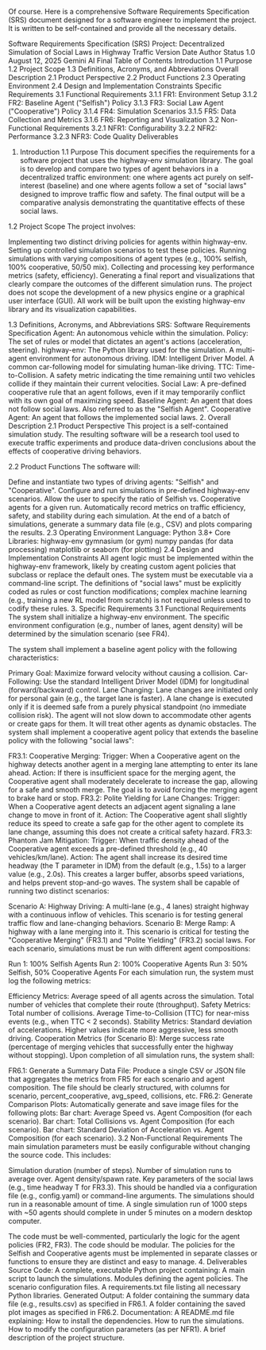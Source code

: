 Of course. Here is a comprehensive Software Requirements Specification (SRS) document designed for a software engineer to implement the project. It is written to be self-contained and provide all the necessary details.

Software Requirements Specification (SRS)
Project: Decentralized Simulation of Social Laws in Highway Traffic
Version	Date	Author	Status
1.0	August 12, 2025	Gemini AI	Final
Table of Contents
Introduction
1.1 Purpose
1.2 Project Scope
1.3 Definitions, Acronyms, and Abbreviations
Overall Description
2.1 Product Perspective
2.2 Product Functions
2.3 Operating Environment
2.4 Design and Implementation Constraints
Specific Requirements
3.1 Functional Requirements
3.1.1 FR1: Environment Setup
3.1.2 FR2: Baseline Agent ("Selfish") Policy
3.1.3 FR3: Social Law Agent ("Cooperative") Policy
3.1.4 FR4: Simulation Scenarios
3.1.5 FR5: Data Collection and Metrics
3.1.6 FR6: Reporting and Visualization
3.2 Non-Functional Requirements
3.2.1 NFR1: Configurability
3.2.2 NFR2: Performance
3.2.3 NFR3: Code Quality
Deliverables
1. Introduction
1.1 Purpose
This document specifies the requirements for a software project that uses the highway-env simulation library. The goal is to develop and compare two types of agent behaviors in a decentralized traffic environment: one where agents act purely on self-interest (baseline) and one where agents follow a set of "social laws" designed to improve traffic flow and safety. The final output will be a comparative analysis demonstrating the quantitative effects of these social laws.

1.2 Project Scope
The project involves:

Implementing two distinct driving policies for agents within highway-env.
Setting up controlled simulation scenarios to test these policies.
Running simulations with varying compositions of agent types (e.g., 100% selfish, 100% cooperative, 50/50 mix).
Collecting and processing key performance metrics (safety, efficiency).
Generating a final report and visualizations that clearly compare the outcomes of the different simulation runs.
The project does not scope the development of a new physics engine or a graphical user interface (GUI). All work will be built upon the existing highway-env library and its visualization capabilities.

1.3 Definitions, Acronyms, and Abbreviations
SRS: Software Requirements Specification
Agent: An autonomous vehicle within the simulation.
Policy: The set of rules or model that dictates an agent's actions (acceleration, steering).
highway-env: The Python library used for the simulation. A multi-agent environment for autonomous driving.
IDM: Intelligent Driver Model. A common car-following model for simulating human-like driving.
TTC: Time-to-Collision. A safety metric indicating the time remaining until two vehicles collide if they maintain their current velocities.
Social Law: A pre-defined cooperative rule that an agent follows, even if it may temporarily conflict with its own goal of maximizing speed.
Baseline Agent: An agent that does not follow social laws. Also referred to as the "Selfish Agent".
Cooperative Agent: An agent that follows the implemented social laws.
2. Overall Description
2.1 Product Perspective
This project is a self-contained simulation study. The resulting software will be a research tool used to execute traffic experiments and produce data-driven conclusions about the effects of cooperative driving behaviors.

2.2 Product Functions
The software will:

Define and instantiate two types of driving agents: "Selfish" and "Cooperative".
Configure and run simulations in pre-defined highway-env scenarios.
Allow the user to specify the ratio of Selfish vs. Cooperative agents for a given run.
Automatically record metrics on traffic efficiency, safety, and stability during each simulation.
At the end of a batch of simulations, generate a summary data file (e.g., CSV) and plots comparing the results.
2.3 Operating Environment
Language: Python 3.8+
Core Libraries:
highway-env
gymnasium (or gym)
numpy
pandas (for data processing)
matplotlib or seaborn (for plotting)
2.4 Design and Implementation Constraints
All agent logic must be implemented within the highway-env framework, likely by creating custom agent policies that subclass or replace the default ones.
The system must be executable via a command-line script.
The definitions of "social laws" must be explicitly coded as rules or cost function modifications; complex machine learning (e.g., training a new RL model from scratch) is not required unless used to codify these rules.
3. Specific Requirements
3.1 Functional Requirements
The system shall initialize a highway-env environment. The specific environment configuration (e.g., number of lanes, agent density) will be determined by the simulation scenario (see FR4).

The system shall implement a baseline agent policy with the following characteristics:

Primary Goal: Maximize forward velocity without causing a collision.
Car-Following: Use the standard Intelligent Driver Model (IDM) for longitudinal (forward/backward) control.
Lane Changing:
Lane changes are initiated only for personal gain (e.g., the target lane is faster).
A lane change is executed only if it is deemed safe from a purely physical standpoint (no immediate collision risk).
The agent will not slow down to accommodate other agents or create gaps for them. It will treat other agents as dynamic obstacles.
The system shall implement a cooperative agent policy that extends the baseline policy with the following "social laws":

FR3.1: Cooperative Merging:
Trigger: When a Cooperative agent on the highway detects another agent in a merging lane attempting to enter its lane ahead.
Action: If there is insufficient space for the merging agent, the Cooperative agent shall moderately decelerate to increase the gap, allowing for a safe and smooth merge. The goal is to avoid forcing the merging agent to brake hard or stop.
FR3.2: Polite Yielding for Lane Changes:
Trigger: When a Cooperative agent detects an adjacent agent signaling a lane change to move in front of it.
Action: The Cooperative agent shall slightly reduce its speed to create a safe gap for the other agent to complete its lane change, assuming this does not create a critical safety hazard.
FR3.3: Phantom Jam Mitigation:
Trigger: When traffic density ahead of the Cooperative agent exceeds a pre-defined threshold (e.g., 40 vehicles/km/lane).
Action: The agent shall increase its desired time headway (the T parameter in IDM) from the default (e.g., 1.5s) to a larger value (e.g., 2.0s). This creates a larger buffer, absorbs speed variations, and helps prevent stop-and-go waves.
The system shall be capable of running two distinct scenarios:

Scenario A: Highway Driving: A multi-lane (e.g., 4 lanes) straight highway with a continuous inflow of vehicles. This scenario is for testing general traffic flow and lane-changing behaviors.
Scenario B: Merge Ramp: A highway with a lane merging into it. This scenario is critical for testing the "Cooperative Merging" (FR3.1) and "Polite Yielding" (FR3.2) social laws.
For each scenario, simulations must be run with different agent compositions:

Run 1: 100% Selfish Agents
Run 2: 100% Cooperative Agents
Run 3: 50% Selfish, 50% Cooperative Agents
For each simulation run, the system must log the following metrics:

Efficiency Metrics:
Average speed of all agents across the simulation.
Total number of vehicles that complete their route (throughput).
Safety Metrics:
Total number of collisions.
Average Time-to-Collision (TTC) for near-miss events (e.g., when TTC < 2 seconds).
Stability Metrics:
Standard deviation of accelerations. Higher values indicate more aggressive, less smooth driving.
Cooperation Metrics (for Scenario B):
Merge success rate (percentage of merging vehicles that successfully enter the highway without stopping).
Upon completion of all simulation runs, the system shall:

FR6.1: Generate a Summary Data File: Produce a single CSV or JSON file that aggregates the metrics from FR5 for each scenario and agent composition. The file should be clearly structured, with columns for scenario, percent_cooperative, avg_speed, collisions, etc.
FR6.2: Generate Comparison Plots: Automatically generate and save image files for the following plots:
Bar chart: Average Speed vs. Agent Composition (for each scenario).
Bar chart: Total Collisions vs. Agent Composition (for each scenario).
Bar chart: Standard Deviation of Acceleration vs. Agent Composition (for each scenario).
3.2 Non-Functional Requirements
The main simulation parameters must be easily configurable without changing the source code. This includes:

Simulation duration (number of steps).
Number of simulation runs to average over.
Agent density/spawn rate.
Key parameters of the social laws (e.g., time headway T for FR3.3).
This should be handled via a configuration file (e.g., config.yaml) or command-line arguments.
The simulations should run in a reasonable amount of time. A single simulation run of 1000 steps with ~50 agents should complete in under 5 minutes on a modern desktop computer.

The code must be well-commented, particularly the logic for the agent policies (FR2, FR3).
The code should be modular. The policies for the Selfish and Cooperative agents must be implemented in separate classes or functions to ensure they are distinct and easy to manage.
4. Deliverables
Source Code: A complete, executable Python project containing:
A main script to launch the simulations.
Modules defining the agent policies.
The scenario configuration files.
A requirements.txt file listing all necessary Python libraries.
Generated Output:
A folder containing the summary data file (e.g., results.csv) as specified in FR6.1.
A folder containing the saved plot images as specified in FR6.2.
Documentation: A README.md file explaining:
How to install the dependencies.
How to run the simulations.
How to modify the configuration parameters (as per NFR1).
A brief description of the project structure.
